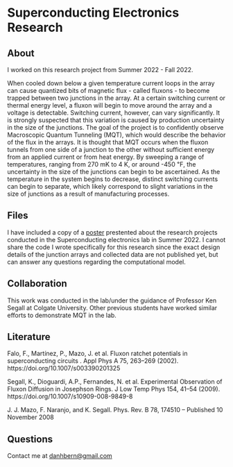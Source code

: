 # Superconducting Electronics Research


## About
I worked on this research project from Summer 2022 - Fall 2022. 
<p>When cooled down below a given temperature current loops in the array can cause quantized bits of magnetic flux - called fluxons - to become trapped between two junctions in the array. At a certain switching current or thermal energy level, a fluxon will begin to move around the array and a voltage is detectable. Switching current, however, can vary significantly. It is strongly suspected that this variation is caused by production uncertainty in the size of the junctions. The goal of the project is to confidently observe Macroscopic Quantum Tunneling (MQT), which would describe the behavior of the flux in the arrays. It is thought that MQT occurs when the fluxon tunnels from one side of a junction to the other without sufficient energy from an applied current or from heat energy. By sweeping a range of temperatures, ranging from 270 mK to 4 K, or around -450 ℉, the uncertainty in the size of the junctions can begin to be ascertained. As the temperature in the system begins to decrease, distinct switching currents can begin to separate, which likely correspond to slight variations in the size of junctions as a result of manufacturing processes.</p>

## Files
I have included a copy of a [poster](https://github.com/dan-bernstein/website-contents/blob/main/research/superconducting-electronics/SuperconductingElectronicsPoster.pdf) prestented about the research projects conducted in the Superconducting electronics lab in Summer 2022. I cannot share the code I wrote specifically for this research since the exact design details of the junction arrays and collected data are not published yet, but can answer any questions regarding the computational model.

## Collaboration

This work was conducted in the lab/under the guidance of Professor Ken Segall at Colgate University. Other previous students have worked similar efforts to demonstrate MQT in the lab.

## Literature

<p>Falo, F., Martínez, P., Mazo, J. et al. Fluxon ratchet potentials in superconducting circuits . Appl Phys A 75, 263–269 (2002). https://doi.org/10.1007/s003390201325</p>
<p>Segall, K., Dioguardi, A.P., Fernandes, N. et al. Experimental Observation of Fluxon Diffusion in Josephson Rings. J Low Temp Phys 154, 41–54 (2009). https://doi.org/10.1007/s10909-008-9849-8</p>
<p>J. J. Mazo, F. Naranjo, and K. Segall. Phys. Rev. B 78, 174510 – Published 10 November 2008</p>

## Questions
Contact me at danhbern@gmail.com
